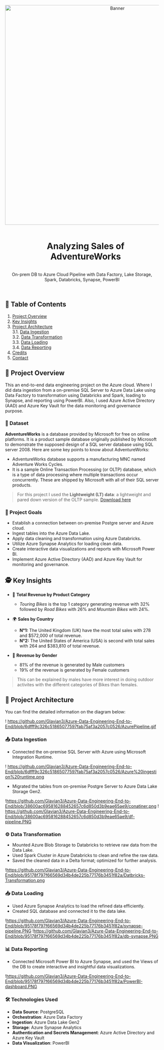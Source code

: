 <div align="center">
  <a href="https://lookerstudio.google.com/reporting/da5da0af-4be0-4f7d-a84b-f7c2892df612">
    <img src="[PowerBI-dashboard.PNG](https://github.com/Glavian3/Azure-Data-Engineering-End-to-End/blob/6dfff9c326c51865077597fab75af3a2057c0526/PowerBI-dashboard.PNG)" alt="Banner" width="720">
  </a>

  <div id="user-content-toc">
    <ul>
      <summary><h1 style="display: inline-block;"> Analyzing Sales of AdventureWorks </h1></summary>
    </ul>
  </div>
  
  <p>On-prem DB to Azure Cloud Pipeline with Data Factory, Lake Storage, Spark, Databricks, Synapse, PowerBI</p>
</div>
<br>

## 📝 Table of Contents
1. [Project Overview](#introduction)
2. [Key Insights](#key-insights)
3. [Project Architecture](#project-architecture)  
  3.1. [Data Ingestion](#data-ingestion)  
  3.2. [Data Transformation](#data-transformation)  
  3.3. [Data Loading](#data-loading)  
  3.4. [Data Reporting](#data-reporting)
4. [Credits](#credits)
5. [Contact](#contact)

<a name="introduction"></a>
## 🔬 Project Overview 

This an end-to-end data engineering project on the Azure cloud. Where I did data ingestion from a on-premise SQL Server to Azure Data Lake using Data Factory to transformation using Databricks and Spark, loading to Synapse, and reporting using PowerBI. Also, I used Azure Active Directory (AAD) and Azure Key Vault for the data monitoring and governance purpose. 

### 💾 Dataset

**AdventureWorks** is a database provided by Microsoft for free on online platforms. It is a product sample database originally published by Microsoft to demonstrate the supposed design of a SQL server database using SQL server 2008. Here are some key points to know about AdventureWorks:

- AdventureWorks database supports a manufacturing MNC named Adventure Works Cycles.
- It is a sample Online Transaction Processing (or OLTP) database, which is a type of data processing where multiple transactions occur concurrently. These are shipped by Microsoft with all of their SQL server products.

> For this project I used the **Lightweight (LT) data**: a lightweight and pared down version of the OLTP sample. [Download here](https://github.com/Microsoft/sql-server-samples/releases/download/adventureworks/AdventureWorksLT2022.bak)

### 🎯 Project Goals

- Establish a connection between on-premise Postgre server and Azure cloud.
- Ingest tables into the Azure Data Lake.
- Apply data cleaning and transformation using Azure Databricks.
- Utilize Azure Synapse Analytics for loading clean data.
- Create interactive data visualizations and reports with Microsoft Power BI.
- Implement Azure Active Directory (AAD) and Azure Key Vault for monitoring and governance.

<a name="key-insights"></a>
## 🕵️ Key Insights

- 💸 **Total Revenue by Product Category**
  - *Touring Bikes* is the top 1 category generating revenue with 32% followed by *Road Bikes* with 26% and *Mountain Bikes* with 24%.
 
- 🌍 **Sales by Country**
  - **N°1:** The United Kingdom (UK) have the most total sales with 278 and $572,000 of total revenue.
  - **N°2:** The United States of America (USA) is second with total sales with 264 and $383,810 of total revenue.

- 🚻 **Revenue by Gender**
  - 81% of the revenue is generated by Male customers
  - 19% of the revenue is generated by Female customers  

> This can be explained by males have more interest in doing outdoor activites with the different categories of Bikes than females.

<a name="project-architecture"></a>
## 📝 Project Architecture

You can find the detailed information on the diagram below:

! https://github.com/Glavian3/Azure-Data-Engineering-End-to-End/blob/6dfff9c326c51865077597fab75af3a2057c0526/AzurePipeline.gif

<a name="data-ingestion"></a>
### 📤 Data Ingestion
- Connected the on-premise SQL Server with Azure using Microsoft Integration Runtime.

! https://github.com/Glavian3/Azure-Data-Engineering-End-to-End/blob/6dfff9c326c51865077597fab75af3a2057c0526/Azure%20ingestion%20runtime.png


- Migrated the tables from on-premise Postgre Server to Azure Data Lake Storage Gen2.

!https://github.com/Glavian3/Azure-Data-Engineering-End-to-End/blob/38600ac695816288452657c6d850d3b9eae65ae9/conatiner.png
! https://github.com/Glavian3/Azure-Data-Engineering-End-to-End/blob/38600ac695816288452657c6d850d3b9eae65ae9/df-pipeline.PNG

<a name="data-transformation"></a>
### ⚙️ Data Transformation
- Mounted Azure Blob Storage to Databricks to retrieve raw data from the Data Lake.
- Used Spark Cluster in Azure Databricks to clean and refine the raw data.
- Saved the cleaned data in a Delta format; optimized for further analysis.

!https://github.com/Glavian3/Azure-Data-Engineering-End-to-End/blob/95178f797f66569d34b4de225b77176b3451f82a/Datbricks-Transformation.png

<a name="data-loading"></a>
### 📥 Data Loading
- Used Azure Synapse Analytics to load the refined data efficiently.
- Created SQL database and connected it to the data lake.

!https://github.com/Glavian3/Azure-Data-Engineering-End-to-End/blob/95178f797f66569d34b4de225b77176b3451f82a/synapse-pipeline.PNG
!https://github.com/Glavian3/Azure-Data-Engineering-End-to-End/blob/95178f797f66569d34b4de225b77176b3451f82a/db-synapse.PNG
<a name="data-reporting"></a>
### 📊 Data Reporting
- Connected Microsoft Power BI to Azure Synapse, and used the Views of the DB to create interactive and insightful data visualizations.

!https://github.com/Glavian3/Azure-Data-Engineering-End-to-End/blob/95178f797f66569d34b4de225b77176b3451f82a/PowerBI-dashboard.PNG

### 🛠️ Technologies Used

- **Data Source**: PostgreSQL
- **Orchestration**: Azure Data Factory
- **Ingestion**: Azure Data Lake Gen2
- **Storage**: Azure Synapse Analytics
- **Authentication and Secrets Management**: Azure Active Directory and Azure Key Vault
- **Data Visualization**: PowerBI
